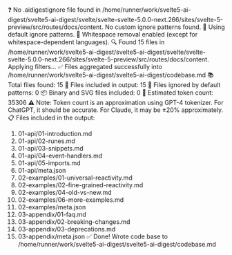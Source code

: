 ❓ No .aidigestignore file found in /home/runner/work/svelte5-ai-digest/svelte5-ai-digest/svelte/svelte-svelte-5.0.0-next.266/sites/svelte-5-preview/src/routes/docs/content.
No custom ignore patterns found.
🚫 Using default ignore patterns.
🧹 Whitespace removal enabled (except for whitespace-dependent languages).
🔍 Found 15 files in /home/runner/work/svelte5-ai-digest/svelte5-ai-digest/svelte/svelte-svelte-5.0.0-next.266/sites/svelte-5-preview/src/routes/docs/content. Applying filters...
✅ Files aggregated successfully into /home/runner/work/svelte5-ai-digest/svelte5-ai-digest/codebase.md
📚 Total files found: 15
📎 Files included in output: 15
🚫 Files ignored by default patterns: 0
📦 Binary and SVG files included: 0
🔢 Estimated token count: 35306
⚠️ Note: Token count is an approximation using GPT-4 tokenizer. For ChatGPT, it should be accurate. For Claude, it may be ±20% approximately.
📋 Files included in the output:
1. 01-api/01-introduction.md
2. 01-api/02-runes.md
3. 01-api/03-snippets.md
4. 01-api/04-event-handlers.md
5. 01-api/05-imports.md
6. 01-api/meta.json
7. 02-examples/01-universal-reactivity.md
8. 02-examples/02-fine-grained-reactivity.md
9. 02-examples/04-old-vs-new.md
10. 02-examples/06-more-examples.md
11. 02-examples/meta.json
12. 03-appendix/01-faq.md
13. 03-appendix/02-breaking-changes.md
14. 03-appendix/03-deprecations.md
15. 03-appendix/meta.json
✅ Done! Wrote code base to /home/runner/work/svelte5-ai-digest/svelte5-ai-digest/codebase.md
